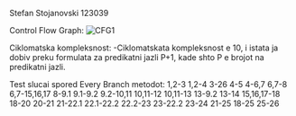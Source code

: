 Stefan Stojanovski 123039

Control Flow Graph:
![CFG1](https://github.com/stecstojanovski/SI_2023_lab2_123039/assets/130304587/2402968a-0463-46c8-ac51-e3a57ba934db)

Ciklomatska kompleksnost:
-Ciklomatskata kompleksnost e 10, i istata ja dobiv preku formulata za predikatni jazli P+1, kade shto P e brojot
na predikatni jazli.

Test slucai spored Every Branch metodot:
1,2-3
1,2-4
3-26
4-5
4-6,7
6,7-8
6,7-15,16,17
8-9.1
9.1-9.2
9.2-10,11
10,11-12
10,11-13
13-9.2
13-14
15,16,17-18
18-20
20-21
21-22.1
22.1-22.2
22.2-23
23-22.2
23-24
21-25
18-25
25-26
